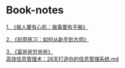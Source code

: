 # Book-notes
[1. 《做人要有心机：做事要有手腕》](https://github.com/lSereino/Book-notes/blob/main/%E3%80%8A%E5%81%9A%E4%BA%BA%E8%A6%81%E6%9C%89%E5%BF%83%E6%9C%BA%EF%BC%9A%E5%81%9A%E4%BA%8B%E8%A6%81%E6%9C%89%E6%89%8B%E8%85%95%E3%80%8B.md)    

[2. 《刻意练习：如何从新手到大师》](https://github.com/lSereino/Book-notes/blob/main/%E3%80%8A%E5%88%BB%E6%84%8F%E7%BB%83%E4%B9%A0%EF%BC%9A%E5%A6%82%E4%BD%95%E4%BB%8E%E6%96%B0%E6%89%8B%E5%88%B0%E5%A4%A7%E5%B8%88%E3%80%8B.md)    

[3. 《富爸爸穷爸爸》](https://github.com/lSereino/Book-notes/blob/main/%E3%80%8A%E5%AF%8C%E7%88%B8%E7%88%B8%E7%A9%B7%E7%88%B8%E7%88%B8%E3%80%8B.md)   
[高效信息管理术：26天打造你的信息管理系统.md](https://github.com/lSereino/Book-notes/blob/main/%E9%AB%98%E6%95%88%E4%BF%A1%E6%81%AF%E7%AE%A1%E7%90%86%E6%9C%AF%EF%BC%9A26%E5%A4%A9%E6%89%93%E9%80%A0%E4%BD%A0%E7%9A%84%E4%BF%A1%E6%81%AF%E7%AE%A1%E7%90%86%E7%B3%BB%E7%BB%9F.md)
